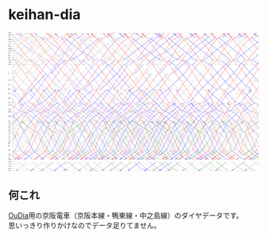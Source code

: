 ﻿keihan-dia
==========

![](doc/dia.png)

## 何これ

[OuDia](http://take-okm.a.la9.jp/oudia/)用の京阪電車（京阪本線・鴨東線・中之島線）のダイヤデータです。  
思いっきり作りかけなのでデータ足りてません。
